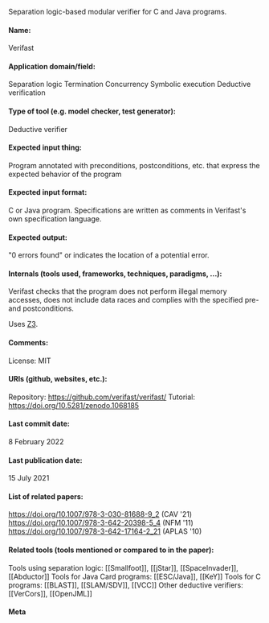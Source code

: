 Separation logic-based modular verifier for C and Java programs.

#### Name:
Verifast

#### Application domain/field:
Separation logic
Termination
Concurrency
Symbolic execution
Deductive verification

#### Type of tool (e.g. model checker, test generator):
Deductive verifier

#### Expected input thing:
Program annotated with preconditions, postconditions, etc. that express the expected behavior of the program

#### Expected input format:
C or Java program. 
Specifications are written as comments in Verifast's own specification language.

#### Expected output:
"0 errors found" or indicates the location of a potential error.

#### Internals (tools used, frameworks, techniques, paradigms, ...):
Verifast checks that the program does not perform illegal memory accesses, does not include data races and complies with the specified pre- and postconditions.

Uses [Z3](Solvers/SMT/Z3.md).

#### Comments:
License: MIT

#### URIs (github, websites, etc.):
Repository: https://github.com/verifast/verifast/
Tutorial: https://doi.org/10.5281/zenodo.1068185

#### Last commit date:
8 February 2022

#### Last publication date:
15 July 2021

#### List of related papers:
https://doi.org/10.1007/978-3-030-81688-9_2 (CAV '21)
https://doi.org/10.1007/978-3-642-20398-5_4 (NFM '11)
https://doi.org/10.1007/978-3-642-17164-2_21 (APLAS '10)

#### Related tools (tools mentioned or compared to in the paper):
Tools using separation logic: [[Smallfoot]], [[jStar]], [[SpaceInvader]], [[Abductor]]
Tools for Java Card programs: [[ESC/Java]], [[KeY]]
Tools for C programs: [[BLAST]], [[SLAM/SDV]], [[VCC]]
Other deductive verifiers: [[VerCors]], [[OpenJML]]

#### Meta
